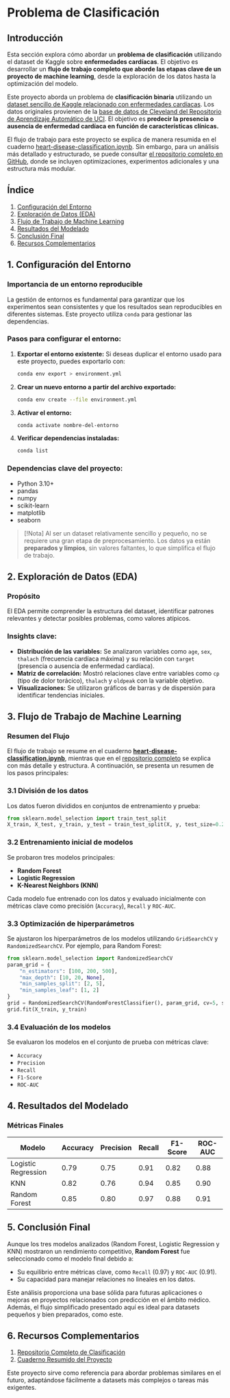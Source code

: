 # Problema de Clasificación

## Introducción

Esta sección explora cómo abordar un **problema de clasificación** utilizando el dataset de Kaggle sobre **enfermedades cardíacas**. El objetivo es desarrollar un **flujo de trabajo completo que aborde las etapas clave de un proyecto de machine learning**, desde la exploración de los datos hasta la optimización del modelo.

Este proyecto aborda un problema de **clasificación binaria** utilizando un [dataset sencillo de Kaggle relacionado con enfermedades cardíacas](https://www.kaggle.com/datasets/sumaiyatasmeem/heart-disease-classification-dataset). Los datos originales provienen de la [base de datos de Cleveland del Repositorio de Aprendizaje Automático de UCI](https://archive.ics.uci.edu/dataset/45/heart+disease). El objetivo es **predecir la presencia o ausencia de enfermedad cardíaca en función de características clínicas.**

El flujo de trabajo para este proyecto se explica de manera resumida en el cuaderno [heart-disease-classification.ipynb](../notebooks/5-structured-data-projects/heart-disease-classification.ipynb). Sin embargo, para un análisis más detallado y estructurado, se puede consultar [el repositorio completo en GitHub](https://github.com/rociobenitez/heart-disease-prediction), donde se incluyen optimizaciones, experimentos adicionales y una estructura más modular.

## Índice

1. [Configuración del Entorno](#1-configuración-del-entorno)
2. [Exploración de Datos (EDA)](#2-exploración-de-datos-eda)
3. [Flujo de Trabajo de Machine Learning](#3-flujo-de-trabajo-de-machine-learning)
4. [Resultados del Modelado](#4-resultados-del-modelado)
5. [Conclusión Final](#5-conclusión-final)
6. [Recursos Complementarios](#6-recursos-complementarios)

## 1. Configuración del Entorno

### Importancia de un entorno reproducible

La gestión de entornos es fundamental para garantizar que los experimentos sean consistentes y que los resultados sean reproducibles en diferentes sistemas. Este proyecto utiliza `conda` para gestionar las dependencias.

### Pasos para configurar el entorno:

1. **Exportar el entorno existente:**
   Si deseas duplicar el entorno usado para este proyecto, puedes exportarlo con:

   ```bash
   conda env export > environment.yml
   ```

2. **Crear un nuevo entorno a partir del archivo exportado:**

   ```bash
   conda env create --file environment.yml
   ```

3. **Activar el entorno:**

   ```bash
   conda activate nombre-del-entorno
   ```

4. **Verificar dependencias instaladas:**
   ```bash
   conda list
   ```

### Dependencias clave del proyecto:

- Python 3.10+
- pandas
- numpy
- scikit-learn
- matplotlib
- seaborn

> [!Nota]
> Al ser un dataset relativamente sencillo y pequeño, no se requiere una gran etapa de preprocesamiento. Los datos ya están **preparados y limpios**, sin valores faltantes, lo que simplifica el flujo de trabajo.

## 2. Exploración de Datos (EDA)

### Propósito

El EDA permite comprender la estructura del dataset, identificar patrones relevantes y detectar posibles problemas, como valores atípicos.

### Insights clave:

- **Distribución de las variables:** Se analizaron variables como `age`, `sex`, `thalach` (frecuencia cardíaca máxima) y su relación con `target` (presencia o ausencia de enfermedad cardíaca).
- **Matriz de correlación:** Mostró relaciones clave entre variables como `cp` (tipo de dolor torácico), `thalach` y `oldpeak` con la variable objetivo.
- **Visualizaciones:** Se utilizaron gráficos de barras y de dispersión para identificar tendencias iniciales.

## 3. Flujo de Trabajo de Machine Learning

### Resumen del Flujo

El flujo de trabajo se resume en el cuaderno [**heart-disease-classification.ipynb**](../notebooks/5-structured-data-projects/heart-disease-classification.ipynb), mientras que en el [repositorio completo](https://github.com/rociobenitez/heart-disease-prediction) se explica con más detalle y estructura. A continuación, se presenta un resumen de los pasos principales:

### 3.1 División de los datos

Los datos fueron divididos en conjuntos de entrenamiento y prueba:

```python
from sklearn.model_selection import train_test_split
X_train, X_test, y_train, y_test = train_test_split(X, y, test_size=0.2, random_state=42, stratify=y)
```

### 3.2 Entrenamiento inicial de modelos

Se probaron tres modelos principales:

- **Random Forest**
- **Logistic Regression**
- **K-Nearest Neighbors (KNN)**

Cada modelo fue entrenado con los datos y evaluado inicialmente con métricas clave como precisión (`Accuracy`), `Recall` y `ROC-AUC`.

### 3.3 Optimización de hiperparámetros

Se ajustaron los hiperparámetros de los modelos utilizando `GridSearchCV` y `RandomizedSearchCV`. Por ejemplo, para Random Forest:

```python
from sklearn.model_selection import RandomizedSearchCV
param_grid = {
    "n_estimators": [100, 200, 500],
    "max_depth": [10, 20, None],
    "min_samples_split": [2, 5],
    "min_samples_leaf": [1, 2]
}
grid = RandomizedSearchCV(RandomForestClassifier(), param_grid, cv=5, scoring="accuracy")
grid.fit(X_train, y_train)
```

### 3.4 Evaluación de los modelos

Se evaluaron los modelos en el conjunto de prueba con métricas clave:

- `Accuracy`
- `Precision`
- `Recall`
- `F1-Score`
- `ROC-AUC`

## 4. Resultados del Modelado

### Métricas Finales

| Modelo              | Accuracy | Precision | Recall | F1-Score | ROC-AUC |
| ------------------- | -------- | --------- | ------ | -------- | ------- |
| Logistic Regression | 0.79     | 0.75      | 0.91   | 0.82     | 0.88    |
| KNN                 | 0.82     | 0.76      | 0.94   | 0.85     | 0.90    |
| Random Forest       | 0.85     | 0.80      | 0.97   | 0.88     | 0.91    |

## 5. Conclusión Final

Aunque los tres modelos analizados (Random Forest, Logistic Regression y KNN) mostraron un rendimiento competitivo, **Random Forest** fue seleccionado como el modelo final debido a:

- Su equilibrio entre métricas clave, como `Recall` (0.97) y `ROC-AUC` (0.91).
- Su capacidad para manejar relaciones no lineales en los datos.

Este análisis proporciona una base sólida para futuras aplicaciones o mejoras en proyectos relacionados con predicción en el ámbito médico. Además, el flujo simplificado presentado aquí es ideal para datasets pequeños y bien preparados, como este.

## 6. Recursos Complementarios

1. [Repositorio Completo de Clasificación](https://github.com/rociobenitez/heart-disease-prediction)
2. [Cuaderno Resumido del Proyecto](../../notebooks/5-structured-data-projects/heart-disease-classification.ipynb)

Este proyecto sirve como referencia para abordar problemas similares en el futuro, adaptándose fácilmente a datasets más complejos o tareas más exigentes.
